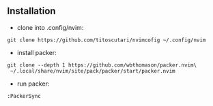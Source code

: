 ## Installation

- clone into .config/nvim:
```
git clone https://github.com/titoscutari/nvimcofig ~/.config/nvim
```
- install packer:
```
git clone --depth 1 https://github.com/wbthomason/packer.nvim\
 ~/.local/share/nvim/site/pack/packer/start/packer.nvim
 ```

- run packer:
```
:PackerSync
```
